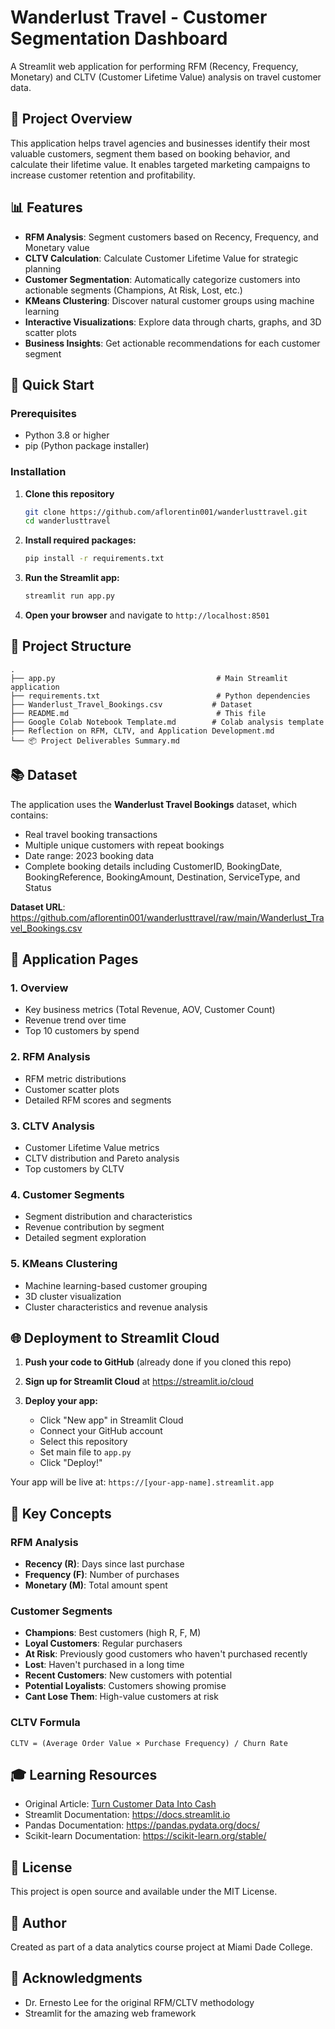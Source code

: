 # Wanderlust Travel - Customer Segmentation Dashboard

A Streamlit web application for performing RFM (Recency, Frequency, Monetary) and CLTV (Customer Lifetime Value) analysis on travel customer data.

## 🎯 Project Overview

This application helps travel agencies and businesses identify their most valuable customers, segment them based on booking behavior, and calculate their lifetime value. It enables targeted marketing campaigns to increase customer retention and profitability.

## 📊 Features

- **RFM Analysis**: Segment customers based on Recency, Frequency, and Monetary value
- **CLTV Calculation**: Calculate Customer Lifetime Value for strategic planning
- **Customer Segmentation**: Automatically categorize customers into actionable segments (Champions, At Risk, Lost, etc.)
- **KMeans Clustering**: Discover natural customer groups using machine learning
- **Interactive Visualizations**: Explore data through charts, graphs, and 3D scatter plots
- **Business Insights**: Get actionable recommendations for each customer segment

## 🚀 Quick Start

### Prerequisites

- Python 3.8 or higher
- pip (Python package installer)

### Installation

1. **Clone this repository**
   ```bash
   git clone https://github.com/aflorentin001/wanderlusttravel.git
   cd wanderlusttravel
   ```

2. **Install required packages:**
   ```bash
   pip install -r requirements.txt
   ```

3. **Run the Streamlit app:**
   ```bash
   streamlit run app.py
   ```

4. **Open your browser** and navigate to `http://localhost:8501`

## 📁 Project Structure

```
.
├── app.py                                    # Main Streamlit application
├── requirements.txt                          # Python dependencies
├── Wanderlust_Travel_Bookings.csv           # Dataset
├── README.md                                 # This file
├── Google Colab Notebook Template.md        # Colab analysis template
├── Reflection on RFM, CLTV, and Application Development.md
└── 📦 Project Deliverables Summary.md
```

## 📚 Dataset

The application uses the **Wanderlust Travel Bookings** dataset, which contains:
- Real travel booking transactions
- Multiple unique customers with repeat bookings
- Date range: 2023 booking data
- Complete booking details including CustomerID, BookingDate, BookingReference, BookingAmount, Destination, ServiceType, and Status

**Dataset URL**: https://github.com/aflorentin001/wanderlusttravel/raw/main/Wanderlust_Travel_Bookings.csv

## 🎨 Application Pages

### 1. Overview
- Key business metrics (Total Revenue, AOV, Customer Count)
- Revenue trend over time
- Top 10 customers by spend

### 2. RFM Analysis
- RFM metric distributions
- Customer scatter plots
- Detailed RFM scores and segments

### 3. CLTV Analysis
- Customer Lifetime Value metrics
- CLTV distribution and Pareto analysis
- Top customers by CLTV

### 4. Customer Segments
- Segment distribution and characteristics
- Revenue contribution by segment
- Detailed segment exploration

### 5. KMeans Clustering
- Machine learning-based customer grouping
- 3D cluster visualization
- Cluster characteristics and revenue analysis

## 🌐 Deployment to Streamlit Cloud

1. **Push your code to GitHub** (already done if you cloned this repo)

2. **Sign up for Streamlit Cloud** at https://streamlit.io/cloud

3. **Deploy your app:**
   - Click "New app" in Streamlit Cloud
   - Connect your GitHub account
   - Select this repository
   - Set main file to `app.py`
   - Click "Deploy!"

Your app will be live at: `https://[your-app-name].streamlit.app`

## 📖 Key Concepts

### RFM Analysis
- **Recency (R)**: Days since last purchase
- **Frequency (F)**: Number of purchases
- **Monetary (M)**: Total amount spent

### Customer Segments
- **Champions**: Best customers (high R, F, M)
- **Loyal Customers**: Regular purchasers
- **At Risk**: Previously good customers who haven't purchased recently
- **Lost**: Haven't purchased in a long time
- **Recent Customers**: New customers with potential
- **Potential Loyalists**: Customers showing promise
- **Cant Lose Them**: High-value customers at risk

### CLTV Formula
```
CLTV = (Average Order Value × Purchase Frequency) / Churn Rate
```

## 🎓 Learning Resources

- Original Article: [Turn Customer Data Into Cash](https://drlee.io/turn-customer-data-into-cash-master-cltv-rfm-analysis-and-kmeans-clustering-in-google-colab-c0b88bafe450)
- Streamlit Documentation: https://docs.streamlit.io
- Pandas Documentation: https://pandas.pydata.org/docs/
- Scikit-learn Documentation: https://scikit-learn.org/stable/

## 📝 License

This project is open source and available under the MIT License.

## 👤 Author

Created as part of a data analytics course project at Miami Dade College.

## 🙏 Acknowledgments

- Dr. Ernesto Lee for the original RFM/CLTV methodology
- Streamlit for the amazing web framework

